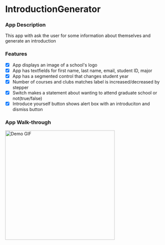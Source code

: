 # IntroductionGenerator

### App Description

This app with ask the user for some information about themselves and generate an introduction

### Features

- [x] App displays an image of a school's logo
- [x] App has textfields for first name, last name, email, student ID, major
- [x] App has a segmented control that changes student year
- [x] Number of courses and clubs matches label is increased/decreased by stepper
- [x] Switch makes a statement about wanting to attend graduate school or not(true/false) 
- [x] Introduce yourself button shows alert box with an introduciton and dismiss button

### App Walk-through

<img src="https://github.com/tramyd/IntroductionGenerator/blob/main/IntroductionGeneratorWalkthrough.gif" width=350 alt="Demo GIF"><br>


